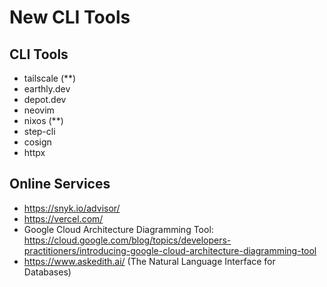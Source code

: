 # New CLI Tools

## CLI Tools
- tailscale (**)
- earthly.dev
- depot.dev
- neovim
- nixos (**)
- step-cli
- cosign
- httpx

## Online Services

- https://snyk.io/advisor/
- https://vercel.com/
- Google Cloud Architecture Diagramming Tool: https://cloud.google.com/blog/topics/developers-practitioners/introducing-google-cloud-architecture-diagramming-tool
- https://www.askedith.ai/ (The Natural Language Interface for Databases)


